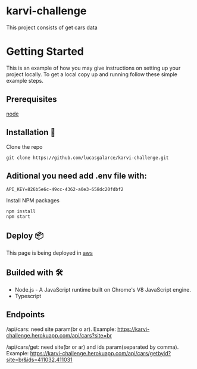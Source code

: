 # karvi-challenge

This project consists of get cars data

# Getting Started

This is an example of how you may give instructions on setting up your project locally. To get a local copy up and running follow these simple example steps.

## Prerequisites

[node](https://nodejs.org/es/)

## Installation 🔧

Clone the repo

```
git clone https://github.com/lucasgalarce/karvi-challenge.git
```

## Aditional you need add .env file with:
```
API_KEY=826b5e6c-49cc-4362-a0e3-658dc20fdbf2
```

Install NPM packages

```
npm install
npm start
```

## Deploy 📦
This page is being deployed in [aws](https://karvi-challenge.herokuapp.com/api/cars?site=br)

## Builded with 🛠️
* Node.js - A JavaScript runtime built on Chrome's V8 JavaScript engine.
* Typescript

## Endpoints

/api/cars: need site param(br o ar). Example: https://karvi-challenge.herokuapp.com/api/cars?site=br

/api/cars/get: need site(br or ar) and ids param(separated by comma). Example: https://karvi-challenge.herokuapp.com/api/cars/getbyid?site=br&ids=411032,411031